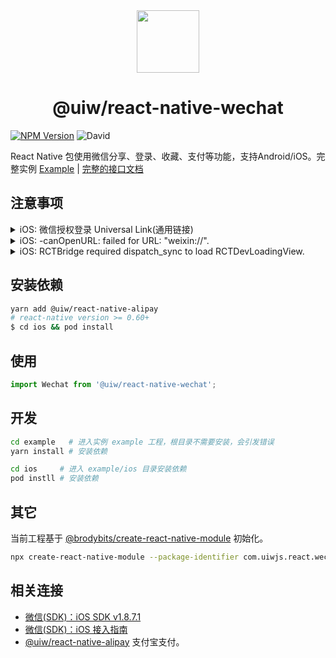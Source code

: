 <br />
<br />
<p align="center">
  <a href="https://uiwjs.github.io/react-native-wechat/">
    <img src="https://user-images.githubusercontent.com/1680273/89100258-46cf6a00-d428-11ea-96dc-8b07a0ee277c.png" height="100" />
  </a>
  <h1 align="center">@uiw/react-native-wechat</h1>
<p>

[![NPM Version](https://img.shields.io/npm/v/@uiw/react-native-wechat.svg)](https://npmjs.org/package/@uiw/react-native-wechat)
![David](https://img.shields.io/david/peer/uiwjs/react-native-alipay)

React Native 包使用微信分享、登录、收藏、支付等功能，支持Android/iOS。完整实例 [Example](https://github.com/uiwjs/react-native-wechat/tree/master/example) | [完整的接口文档](https://uiwjs.github.io/react-native-alipay/)

## 注意事项

<details>
<summary>iOS: 微信授权登录 Universal Link(通用链接)</summary>

> Universal Link(通用链接)是苹果在 iOS9 推出的，一种能够方便的通过传统 HTTPS 链接来启动 APP 的功能，可以使用相同的网址打开网址和 APP。  
> 看起来就是一条普通的 https 链接，当然是我们在该链接域名根目录配置过的一个链接，也可以在该链接中放置对应的H5页面。当用户的点击该链接，只要手机中安装了支持该链接的 APP 就会直接进入到 APP 中。如果没有安装APP则会跳转到 Safari 浏览器中，展示 H5 页面。对用户来说则是一个无缝跳转的过程。  

创建一个名为 `apple-app-site-association` 的文件，如下：

```json
{
  "applinks": {
    "apps": [],
    "details": [
      {
        "appID": "Team ID.com.uiwjs.XXX",
        "paths": ["/uiwjs/*"]
      },
      {
        "appID": "Team ID.com.uiwjs.XXX",
        "paths": ["/uiwjstest/*"]
      }
    ]
  }
}
```

上传该文件到你的域名所对应的`根目录`或`xxx目录`下，`apple-app-site-association` 文件不需要扩展名。

**注意：** 苹果提供了一个[网页来验证](https://search.developer.apple.com/appsearch-validation-tool/)我们编写的这个 [apple-app-site-association](https://search.developer.apple.com/appsearch-validation-tool/) 是否合法有效。

```
根目录
https://uiwjs.github.io/apple-app-site-association

xxx目录
https://uiwjs.github.io/react-native-wechat/apple-app-site-association
```

</details>

<details>
<summary>iOS: -canOpenURL: failed for URL: "weixin://".</summary>

> ```
> -canOpenURL: failed for URL: "weixin://" - error: "The operation couldn’t be completed. (OSStatus error -10814.)"
> ```

</details>

<details>
<summary>iOS: RCTBridge required dispatch_sync to load RCTDevLoadingView.</summary>

> 错误内容： RCTBridge required dispatch_sync to load RCTDevLoadingView. This may lead to deadlocks

**错误解决方案**：可以通过下面代码可以解决，事实上我通过关闭 debug 浏览器页面就没有错误消息了。错误原因可能是你打开了 debug 浏览器，但是你模拟器并没有开启 debug 模式。

```diff
+ #if RCT_DEV
+ #import <React/RCTDevLoadingView.h>
+ #endif

- (BOOL)application:(UIApplication *)application didFinishLaunchingWithOptions:(NSDictionary *)launchOptions
{
#ifdef FB_SONARKIT_ENABLED
  InitializeFlipper(application);
#endif

  RCTBridge *bridge = [[RCTBridge alloc] initWithDelegate:self launchOptions:launchOptions];

+  #if RCT_DEV
+    [bridge moduleForClass:[RCTDevLoadingView class]];
+  #endif
  RCTRootView *rootView = [[RCTRootView alloc] initWithBridge:bridge moduleName:@"example" initialProperties:nil];
```

</details>

## 安装依赖

```bash
yarn add @uiw/react-native-alipay
# react-native version >= 0.60+
$ cd ios && pod install
```

## 使用

```js
import Wechat from '@uiw/react-native-wechat';

```

## 开发

```bash
cd example   # 进入实例 example 工程，根目录不需要安装，会引发错误
yarn install # 安装依赖

cd ios     # 进入 example/ios 目录安装依赖
pod instll # 安装依赖
```

## 其它

当前工程基于 [@brodybits/create-react-native-module](https://github.com/brodybits/create-react-native-module) 初始化。

```bash
npx create-react-native-module --package-identifier com.uiwjs.react.wechat --object-class-name RNWechat --generate-example Wechat --example-react-native-version 0.63.2 --module-name @uiw/react-native-wechat --github-account uiwjs --author-name "Kenny Wong" --author-email "wowohoo@qq.com"
```

## 相关连接 

- [微信(SDK)：iOS SDK v1.8.7.1](https://developers.weixin.qq.com/doc/oplatform/Downloads/iOS_Resource.html)
- [微信(SDK)：iOS 接入指南](https://developers.weixin.qq.com/doc/oplatform/Mobile_App/Access_Guide/iOS.html)
- [@uiw/react-native-alipay](https://github.com/uiwjs/react-native-alipay) 支付宝支付。
